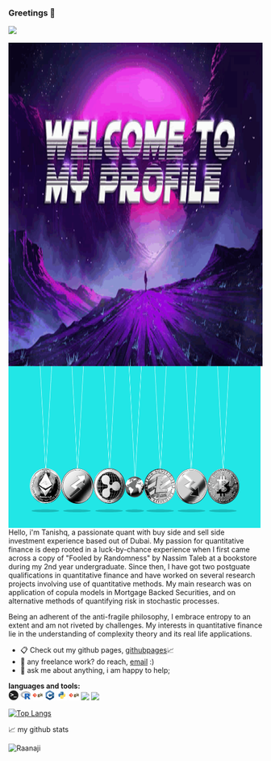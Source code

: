 ### Greetings 🖖

![](https://visitor-badge.glitch.me/badge?page_id=Raanaji.Raanaji)

<img align="left" alt="GIF" src="welcome.gif" width="500" height="320" style="zoom: 200%;" />
<img align="left" alt="GIF" src="code.gif" width="500" height="320"  />


Hello, i'm Tanishq, a passionate quant with buy side and sell side investment experience based out of Dubai. My passion for quantitative finance is deep rooted in a luck-by-chance experience when I first came across a copy of "Fooled by Randomness" by Nassim Taleb at a bookstore during my 2nd year undergraduate. Since then, I have got two postguate qualifications in quantitative finance and have worked on several research projects involving use of quantitative methods. My main research was on application of copula models in Mortgage Backed Securities, and on alternative methods of quantifying risk in stochastic processes.

Being an adherent of the anti-fragile philosophy, I embrace entropy to an extent and am not riveted by challenges. My interests in quantitative finance lie in the understanding of complexity theory and its real life applications. 


- 📋 Check out my github pages, [githubpages]()📈
- 💼 any freelance work? do reach, [email](mailto:yosemite@californiamail.com) :)
- 💬 ask me about anything, i am happy to help;

**languages and tools:**  
<code><img height="20"  src="https://raw.githubusercontent.com/github/explore/80688e429a7d4ef2fca1e82350fe8e3517d3494d/topics/terminal/terminal.png"></code>
<code><img height="20" src="https://raw.githubusercontent.com/github/explore/80688e429a7d4ef2fca1e82350fe8e3517d3494d/topics/r/r.png"></code>
<code><img height="20" src="https://raw.githubusercontent.com/github/explore/80688e429a7d4ef2fca1e82350fe8e3517d3494d/topics/git/git.png"></code>
<code><img height="20" src="https://raw.githubusercontent.com/github/explore/80688e429a7d4ef2fca1e82350fe8e3517d3494d/topics/cpp/cpp.png"></code>
<code><img height="20" src="https://raw.githubusercontent.com/github/explore/80688e429a7d4ef2fca1e82350fe8e3517d3494d/topics/python/python.png"></code>
<code><img height="20" src="https://raw.githubusercontent.com/github/explore/80688e429a7d4ef2fca1e82350fe8e3517d3494d/topics/git/git.png"></code>
<code><img height="20" src="https://upload.wikimedia.org/wikipedia/commons/2/21/Matlab_Logo.png"></code>
<code><img height="20" src="https://upload.wikimedia.org/wikipedia/commons/thumb/9/92/LaTeX_logo.svg/2560px-LaTeX_logo.svg.png"></code>

[![Top Langs](https://github-readme-stats.vercel.app/api/top-langs/?username=Raanaji&langs_count=8)](https://github.com/Raanaji/github-readme-stats)



📈 my github stats

<p align="left"> <img src="https://github-readme-stats.vercel.app/api?username=Raanaji&show_icons=true&theme=synthwave" alt="Raanaji" />





